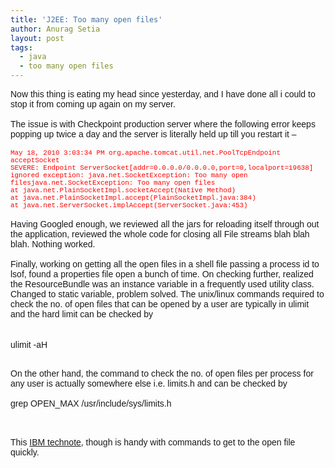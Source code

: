 ```yaml
---
title: 'J2EE: Too many open files'
author: Anurag Setia
layout: post
tags:
  - java
  - too many open files
---
```

<span style="font-family:Trebuchet MS, sans-serif;">Now this thing is eating my head since yesterday, and I have done all i could to stop it from coming up again on my server.</span>  
<span style="font-family:Trebuchet MS, sans-serif;"><br /></span><span style="font-family:Trebuchet MS, sans-serif;">The issue is with Checkpoint production server where the following error keeps popping up twice a day and the server is literally held up till you restart it &#8211;</span>  
<span style="font-family:Trebuchet MS, sans-serif;"><br /></span><span style="color:red;font-family:Courier New, Courier, monospace;font-size:78%;">May 18, 2010 3:03:34 PM org.apache.tomcat.util.net.PoolTcpEndpoint acceptSocket</span>  
<span style="color:red;font-family:Courier New, Courier, monospace;font-size:78%;">SEVERE: Endpoint ServerSocket[addr=0.0.0.0/0.0.0.0,port=0,localport=19638] </span>  
<span style="color:red;font-family:Courier New, Courier, monospace;font-size:78%;">ignored exception: java.net.SocketException: Too many open filesjava.net.SocketException: Too many open files </span>  
    <span style="color:red;font-family:Courier New, Courier, monospace;font-size:78%;">at java.net.PlainSocketImpl.socketAccept(Native Method) </span>  
    <span style="color:red;font-family:Courier New, Courier, monospace;font-size:78%;">at java.net.PlainSocketImpl.accept(PlainSocketImpl.java:384) </span>  
    <span style="color:red;font-family:Courier New, Courier, monospace;font-size:78%;">at java.net.ServerSocket.implAccept(ServerSocket.java:453)</span>  
<span style="font-family:Trebuchet MS, sans-serif;"><br /></span><span style="font-family:Trebuchet MS, sans-serif;">Having Googled enough, we reviewed all the jars for reloading itself through out the application, reviewed the whole code for closing all File streams blah blah blah. Nothing worked.</span>  
<span style="font-family:Trebuchet MS, sans-serif;"><br /></span><span style="font-family:Trebuchet MS, sans-serif;">Finally, working on getting all the open files in a shell file passing a process id to lsof, found a properties file open a bunch of time. On checking further, realized the ResourceBundle was an instance variable in a frequently used utility class. Changed to static variable, problem solved. The unix/linux commands required to check the no. of open files that can be opened by a user are typically in ulimit and the hard limit can be checked by&nbsp;</span>  
<span style="font-family:Trebuchet MS, sans-serif;"><br /></span><span style="font-family:Trebuchet MS, sans-serif;"></span>  
<span style="font-family:Trebuchet MS, sans-serif;">ulimit -aH</span>

<div>
  <span style="font-family:Trebuchet MS, sans-serif;"><br /></span>
</div>

<div>
  <span style="font-family:Trebuchet MS, sans-serif;">On the other hand, the command to check the no. of open files per process for any user is actually somewhere else i.e. limits.h and can be checked by</span>
</div>

<div>
  <span style="font-family:Trebuchet MS, sans-serif;"><br /></span>
</div>

<div>
  <div>
    <span style="font-family:Trebuchet MS, sans-serif;">grep OPEN_MAX /usr/include/sys/limits.h</span>
  </div>
</div>

<div>
  <span style="font-family:Trebuchet MS, sans-serif;"><br /></span>
</div>

<span style="font-family:Trebuchet MS, sans-serif;"><br /></span><span style="font-family:Trebuchet MS, sans-serif;">This <a href="http://www-01.ibm.com/support/docview.wss?uid=swg21067352" rel="nofollow noopener noreferrer" target="_blank">IBM technote</a>, though is handy with commands to get to the open file quickly.</span>